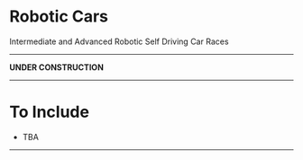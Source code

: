 # Robotic Cars
Intermediate and Advanced Robotic Self Driving Car Races

---

**UNDER CONSTRUCTION**

---

# To Include
- TBA

---
